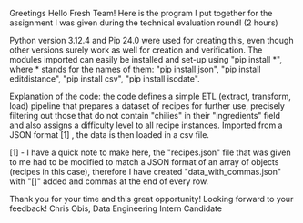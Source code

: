 Greetings Hello Fresh Team!
Here is the program I put together for the assignment I was given during the technical evaluation round! (2 hours)

Python version 3.12.4 and Pip 24.0 were used for creating this, even though other versions surely work as well for creation and verification. The modules imported can easily be installed and set-up using "pip install *", where * stands for the names of them: "pip install json", "pip install editdistance", "pip install csv", "pip install isodate".

Explanation of the code: the code defines a simple ETL (extract, transform, load) pipeline that prepares a dataset of recipes for further use, precisely filtering out those that do not contain "chilies" in their "ingredients" field and also assigns a difficulty level to all recipe instances. Imported from a JSON format [1] , the data is then loaded in a csv file.

[1] - I have a quick note to make here, the "recipes.json" file that was given to me had to be modified to match a JSON format of an array of objects (recipes in this case), therefore I have created "data_with_commas.json" with "[]" added and commas at the end of every row.

Thank you for your time and this great opportunity! Looking forward to your feedback!
Chris Obis, Data Engineering Intern Candidate